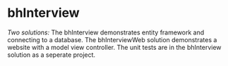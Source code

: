# bhInterview

*Two solutions:*
The bhInterview demonstrates entity framework and connecting to a database.
The bhInterviewWeb solution demonstrates a website with a model view controller.
The unit tests are in the bhInterview solution as a seperate project.